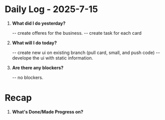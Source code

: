 # Daily Log - 2025-7-15

1. **What did I do yesterday?**

   -- create offeres for the business.
   -- create task for each card

2. **What will I do today?**
   
   -- create new ui on existing branch (pull card, small, and push code)
   -- develope the ui with static information.

3. **Are there any blockers?**

   -- no blockers.

# Recap

1. **What's Done/Made Progress on?** 

   
<!--
   git add .; git commit -m "daily stand-up"; git push;
   git add .; git commit -m "daily close"; git push;
-->